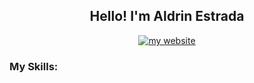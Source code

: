 <h2 align="center">Hello! I'm Aldrin Estrada</h2>
<p align="center">
  <a href="https://aldrinestrada.ca/">
    <img alt="my website" title="My Website" src="https://img.shields.io/badge/:badgeContent?style=social&labelColor=purple&color=purple&link=https%3A%2F%2Faldrinestrada.ca%2F"/>
  </a>
</p>

<h3>My Skills:</h3>

<p>
  <img https://img.shields.io/badge/Adobe%20after%20affects-CF96FD?style=for-the-badge&logo=Adobe%20after%20effects&logoColor=393665/>
</p>

<!--
**AldrinEstrada/AldrinEstrada** is a ✨ _special_ ✨ repository because its `README.md` (this file) appears on your GitHub profile.

Here are some ideas to get you started:

- 🔭 I’m currently working on ...
- 🌱 I’m currently learning ...
- 👯 I’m looking to collaborate on ...
- 🤔 I’m looking for help with ...
- 💬 Ask me about ...
- 📫 How to reach me: ...
- 😄 Pronouns: ...
- ⚡ Fun fact: ...
-->
